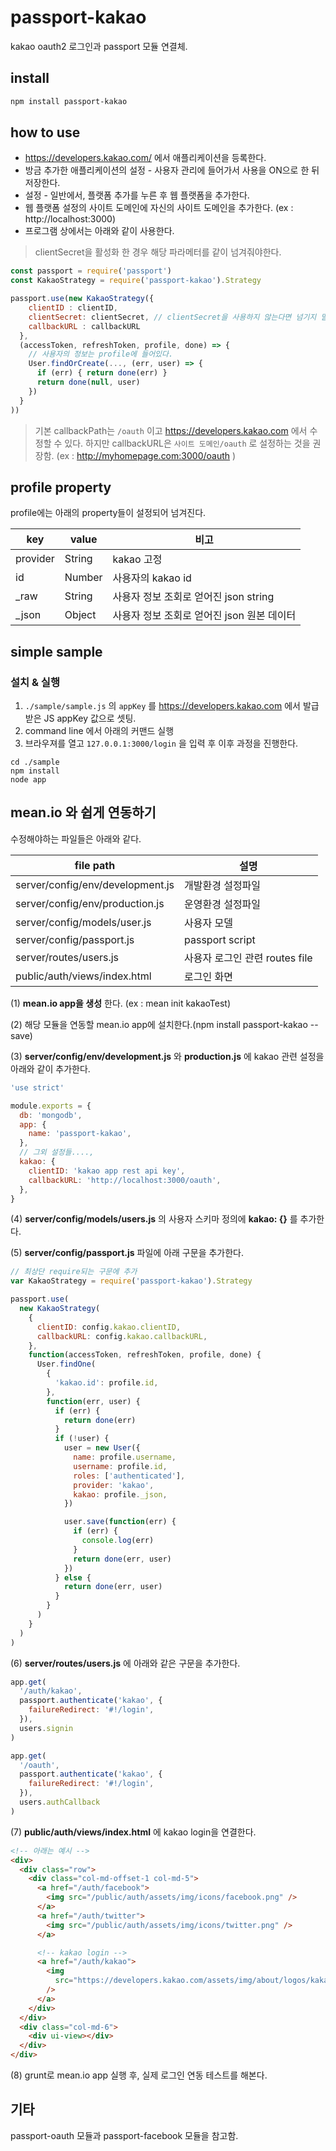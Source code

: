 # passport-kakao

kakao oauth2 로그인과 passport 모듈 연결체.

## install

```sh
npm install passport-kakao
```

## how to use

- https://developers.kakao.com/ 에서 애플리케이션을 등록한다.
- 방금 추가한 애플리케이션의 설정 - 사용자 관리에 들어가서 사용을 ON으로 한 뒤 저장한다.
- 설정 - 일반에서, 플랫폼 추가를 누른 후 웹 플랫폼을 추가한다.
- 웹 플랫폼 설정의 사이트 도메인에 자신의 사이트 도메인을 추가한다. (ex : http://localhost:3000)
- 프로그램 상에서는 아래와 같이 사용한다.

> clientSecret을 활성화 한 경우 해당 파라메터를 같이 넘겨줘야한다.

```javascript
const passport = require('passport')
const KakaoStrategy = require('passport-kakao').Strategy

passport.use(new KakaoStrategy({
    clientID : clientID,
    clientSecret: clientSecret, // clientSecret을 사용하지 않는다면 넘기지 말거나 빈 스트링을 넘길 것
    callbackURL : callbackURL
  },
  (accessToken, refreshToken, profile, done) => {
    // 사용자의 정보는 profile에 들어있다.
    User.findOrCreate(..., (err, user) => {
      if (err) { return done(err) }
      return done(null, user)
    })
  }
))
```

> 기본 callbackPath는 `/oauth` 이고 https://developers.kakao.com 에서 수정할 수 있다. 하지만 callbackURL은 `사이트 도메인/oauth` 로 설정하는 것을 권장함. (ex : http://myhomepage.com:3000/oauth )

##

## profile property

profile에는 아래의 property들이 설정되어 넘겨진다.

| key      | value  | 비고                                       |
| -------- | ------ | ------------------------------------------ |
| provider | String | kakao 고정                                 |
| id       | Number | 사용자의 kakao id                          |
| \_raw    | String | 사용자 정보 조회로 얻어진 json string      |
| \_json   | Object | 사용자 정보 조회로 얻어진 json 원본 데이터 |

## simple sample

### 설치 & 실행

1. `./sample/sample.js` 의 `appKey` 를 https://developers.kakao.com 에서 발급받은 JS appKey 값으로 셋팅.
2. command line 에서 아래의 커맨드 실행
3. 브라우져를 열고 `127.0.0.1:3000/login` 을 입력 후 이후 과정을 진행한다.

```
cd ./sample
npm install
node app
```

## mean.io 와 쉽게 연동하기

수정해야하는 파일들은 아래와 같다.

| file path                        | 설명                           |
| -------------------------------- | ------------------------------ |
| server/config/env/development.js | 개발환경 설정파일              |
| server/config/env/production.js  | 운영환경 설정파일              |
| server/config/models/user.js     | 사용자 모델                    |
| server/config/passport.js        | passport script                |
| server/routes/users.js           | 사용자 로그인 관련 routes file |
| public/auth/views/index.html     | 로그인 화면                    |

(1) **mean.io app을 생성** 한다. (ex : mean init kakaoTest)

(2) 해당 모듈을 연동할 mean.io app에 설치한다.(npm install passport-kakao --save)

(3) **server/config/env/development.js** 와 **production.js** 에 kakao 관련 설정을 아래와 같이 추가한다.

```javascript
'use strict'

module.exports = {
  db: 'mongodb',
  app: {
    name: 'passport-kakao',
  },
  // 그외 설정들....,
  kakao: {
    clientID: 'kakao app rest api key',
    callbackURL: 'http://localhost:3000/oauth',
  },
}
```

(4) **server/config/models/users.js** 의 사용자 스키마 정의에 **kakao: {}** 를 추가한다.

(5) **server/config/passport.js** 파일에 아래 구문을 추가한다.

```javascript
// 최상단 require되는 구문에 추가
var KakaoStrategy = require('passport-kakao').Strategy

passport.use(
  new KakaoStrategy(
    {
      clientID: config.kakao.clientID,
      callbackURL: config.kakao.callbackURL,
    },
    function(accessToken, refreshToken, profile, done) {
      User.findOne(
        {
          'kakao.id': profile.id,
        },
        function(err, user) {
          if (err) {
            return done(err)
          }
          if (!user) {
            user = new User({
              name: profile.username,
              username: profile.id,
              roles: ['authenticated'],
              provider: 'kakao',
              kakao: profile._json,
            })

            user.save(function(err) {
              if (err) {
                console.log(err)
              }
              return done(err, user)
            })
          } else {
            return done(err, user)
          }
        }
      )
    }
  )
)
```

(6) **server/routes/users.js** 에 아래와 같은 구문을 추가한다.

```javascript
app.get(
  '/auth/kakao',
  passport.authenticate('kakao', {
    failureRedirect: '#!/login',
  }),
  users.signin
)

app.get(
  '/oauth',
  passport.authenticate('kakao', {
    failureRedirect: '#!/login',
  }),
  users.authCallback
)
```

(7) **public/auth/views/index.html** 에 kakao login을 연결한다.

```html
<!-- 아래는 예시 -->
<div>
  <div class="row">
    <div class="col-md-offset-1 col-md-5">
      <a href="/auth/facebook">
        <img src="/public/auth/assets/img/icons/facebook.png" />
      </a>
      <a href="/auth/twitter">
        <img src="/public/auth/assets/img/icons/twitter.png" />
      </a>

      <!-- kakao login -->
      <a href="/auth/kakao">
        <img
          src="https://developers.kakao.com/assets/img/about/logos/kakaolink/kakaolink_btn_medium.png"
        />
      </a>
    </div>
  </div>
  <div class="col-md-6">
    <div ui-view></div>
  </div>
</div>
```

(8) grunt로 mean.io app 실행 후, 실제 로그인 연동 테스트를 해본다.

## 기타

passport-oauth 모듈과 passport-facebook 모듈을 참고함.
